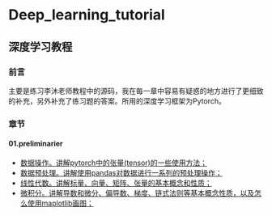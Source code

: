 # Deep_learning_tutorial
## 深度学习教程
### 前言
主要是练习李沐老师教程中的源码，我在每一章中容易有疑惑的地方进行了更细致的补充，另外补充了练习题的答案。所用的深度学习框架为Pytorch。
### 章节
#### 01.preliminarier
* [数据操作。讲解pytorch中的张量(tensor)的一些使用方法；](https://github.com/lixinjie97/Deep_learning_tutorial/blob/main/01.preliminaries/ndarray.ipynb)
* [数据预处理。讲解使用pandas对数据进行一系列的预处理操作；](https://github.com/lixinjie97/Deep_learning_tutorial/blob/main/01.preliminaries/pandas.ipynb)
* [线性代数。讲解标量、向量、矩阵、张量的基本概念和性质；](https://github.com/lixinjie97/Deep_learning_tutorial/blob/main/01.preliminaries/linear-algebra.ipynb)
* [微积分。讲解导数和微分、偏导数、梯度、链式法则等基本概念性质，以及怎么使用maplotlib画图；](https://github.com/lixinjie97/Deep_learning_tutorial/blob/main/01.preliminaries/calculus.ipynb)